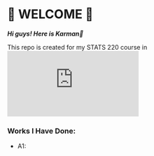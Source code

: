 # 🌟 WELCOME 🌟

***Hi guys! Here is Karman🐑***

This repo is created for my STATS 220 course in ![UoA](https://www.auckland.ac.nz/en.html?gclid=Cj0KCQiAmpyRBhC-ARIsABs2EArU7I4oFHpVU4fuvVNksiSZlfEBuMoWDYaTyulNeR8SIL09en2RioQaAl8TEALw_wcB&gclsrc=aw.ds)

### Works I Have Done:
- A1: 

